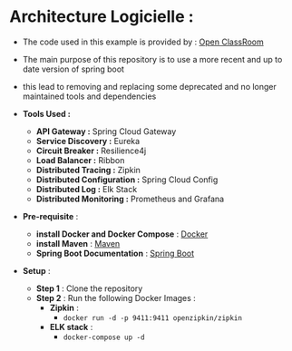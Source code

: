 # Architecture Logicielle :
- The code used in this example is provided by : [Open ClassRoom](https://openclassrooms.com/fr/courses/4668216-optimisez-votre-architecture-microservices/5176135-creez-les-microservices-e-commerce-et-leur-client)
- The main purpose of this repository is to use a more recent and up to date version of spring boot
- this lead to removing and replacing some deprecated and no longer maintained tools and dependencies
- **Tools Used :**
    - **API Gateway :**  Spring Cloud Gateway
    - **Service Discovery :** Eureka
    - **Circuit Breaker :** Resilience4j
    - **Load Balancer :** Ribbon
    - **Distributed Tracing :** Zipkin
    - **Distributed Configuration :** Spring Cloud Config
    - **Distributed Log :** Elk Stack
    - **Distributed Monitoring :** Prometheus and Grafana

- **Pre-requisite** :
  - **install Docker and Docker Compose** : [Docker](https://docs.docker.com/get-docker/)
  - **install Maven** : [Maven](https://maven.apache.org/install.html)
  - **Spring Boot Documentation** : [Spring Boot](https://spring.io/projects/spring-boot)
- **Setup** :
  - **Step 1** : Clone the repository
  - **Step 2** : Run the following Docker Images : 
    - **Zipkin** : 
      - `docker run -d -p 9411:9411 openzipkin/zipkin`
    - **ELK stack** :
      - `docker-compose up -d`